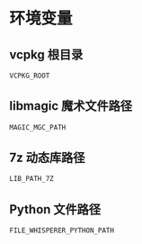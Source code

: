 # 环境变量

## vcpkg 根目录

```sh
VCPKG_ROOT
```

## libmagic 魔术文件路径

```sh
MAGIC_MGC_PATH
```

## 7z 动态库路径

```sh
LIB_PATH_7Z
```

## Python 文件路径

```sh
FILE_WHISPERER_PYTHON_PATH
```
